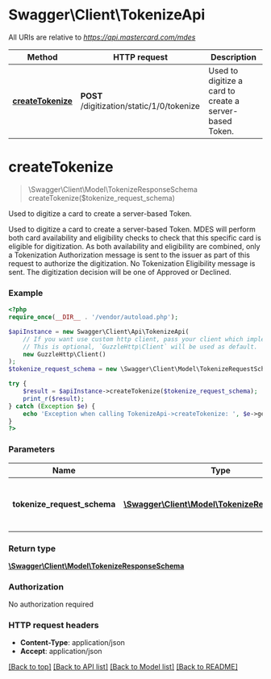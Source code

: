 # Swagger\Client\TokenizeApi

All URIs are relative to *https://api.mastercard.com/mdes*

Method | HTTP request | Description
------------- | ------------- | -------------
[**createTokenize**](TokenizeApi.md#createTokenize) | **POST** /digitization/static/1/0/tokenize | Used to digitize a card to create a server-based Token.


# **createTokenize**
> \Swagger\Client\Model\TokenizeResponseSchema createTokenize($tokenize_request_schema)

Used to digitize a card to create a server-based Token.

Used to digitize a card to create a server-based Token. MDES will perform both card availability and eligibility checks to check that this specific card is eligible for digitization. As both availability and eligibility are combined, only a Tokenization Authorization message is sent to the issuer as part of this request to authorize the digitization. No Tokenization Eligibility message is sent. The digitization decision will be one of Approved or Declined.

### Example
```php
<?php
require_once(__DIR__ . '/vendor/autoload.php');

$apiInstance = new Swagger\Client\Api\TokenizeApi(
    // If you want use custom http client, pass your client which implements `GuzzleHttp\ClientInterface`.
    // This is optional, `GuzzleHttp\Client` will be used as default.
    new GuzzleHttp\Client()
);
$tokenize_request_schema = new \Swagger\Client\Model\TokenizeRequestSchema(); // \Swagger\Client\Model\TokenizeRequestSchema | A Tokenize request is used to digitize a PAN.

try {
    $result = $apiInstance->createTokenize($tokenize_request_schema);
    print_r($result);
} catch (Exception $e) {
    echo 'Exception when calling TokenizeApi->createTokenize: ', $e->getMessage(), PHP_EOL;
}
?>
```

### Parameters

Name | Type | Description  | Notes
------------- | ------------- | ------------- | -------------
 **tokenize_request_schema** | [**\Swagger\Client\Model\TokenizeRequestSchema**](../Model/TokenizeRequestSchema.md)| A Tokenize request is used to digitize a PAN. | [optional]

### Return type

[**\Swagger\Client\Model\TokenizeResponseSchema**](../Model/TokenizeResponseSchema.md)

### Authorization

No authorization required

### HTTP request headers

 - **Content-Type**: application/json
 - **Accept**: application/json

[[Back to top]](#) [[Back to API list]](../../README.md#documentation-for-api-endpoints) [[Back to Model list]](../../README.md#documentation-for-models) [[Back to README]](../../README.md)

